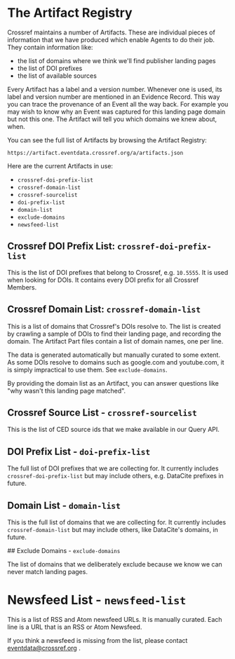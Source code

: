 # The Artifact Registry

Crossref maintains a number of Artifacts. These are individual pieces of information that we have produced which enable Agents to do their job. They contain information like:

 - the list of domains where we think we'll find publisher landing pages
 - the list of DOI prefixes
 - the list of available sources

Every Artifact has a label and a version number. Whenever one is used, its label and version number are mentioned in an Evidence Record. This way you can trace the provenance of an Event all the way back. For example you may wish to know why an Event was captured for this landing page domain but not this one. The Artifact will tell you which domains we knew about, when.

You can see the full list of Artifacts by browsing the Artifact Registry:

    https://artifact.eventdata.crossref.org/a/artifacts.json

Here are the current Artifacts in use:

  - `crossref-doi-prefix-list`
  - `crossref-domain-list`
  - `crossref-sourcelist`
  - `doi-prefix-list`
  - `domain-list`
  - `exclude-domains` 
  - `newsfeed-list`



## Crossref DOI Prefix List: `crossref-doi-prefix-list`

This is the list of DOI prefixes that belong to Crossref, e.g. `10.5555`. It is used when looking for DOIs. It contains every DOI prefix for all Crossref Members.

## Crossref Domain List: `crossref-domain-list`

This is a list of domains that Crossref's DOIs resolve to. The list is created by crawling a sample of DOIs to find their landing page, and recording the domain. The Artifact Part files contain a list of domain names, one per line.

The data is generated automatically but manually curated to some extent. As some DOIs resolve to domains such as google.com and youtube.com, it is simply impractical to use them. See `exclude-domains`.

By providing the domain list as an Artifact, you can answer questions like "why wasn't this landing page matched".

## Crossref Source List - `crossref-sourcelist`

This is the list of CED source ids that we make available in our Query API. 

## DOI Prefix List - `doi-prefix-list`

The full list of DOI prefixes that we are collecting for. It currently includes `crossref-doi-prefix-list` but may include others, e.g. DataCite prefixes in future.

## Domain List - `domain-list`

This is the full list of domains that we are collecting for. It currently includes `crossref-domain-list` but may include others, like DataCite's domains, in future.

## Exclude Domains - `exclude-domains`

The list of domains that we deliberately exclude because we know we can never match landing pages.

# Newsfeed List - `newsfeed-list`

This is a list of RSS and Atom newsfeed URLs. It is manually curated. Each line is a URL that is an RSS or Atom Newsfeed.

If you think a newsfeed is missing from the list, please contact eventdata@crossref.org .


